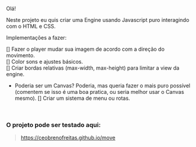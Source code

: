 Olá!

Neste projeto eu quis criar uma Engine usando Javascript puro interagindo com o HTML e CSS.

Implementações a fazer:

[] Fazer o player mudar sua imagem de acordo com a direção do movimento.
<br>
[] Color sons e ajustes básicos.
<br>
[] Criar bordas relativas (max-width, max-height) para limitar a view da engine.
   - Poderia ser um Canvas? Poderia, mas queria fazer o mais puro possível (comentem se isso é uma boa pratica, ou seria melhor usar o Canvas mesmo).
[] Criar um sistema de menu ou rotas.
<br>


### O projeto pode ser testado aqui:
> https://ceobrenofreitas.github.io/move
